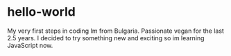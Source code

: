 # hello-world
My very first steps in coding
Im from Bulgaria. Passionate vegan for the last 2.5 years. I decided to try something new and exciting so im learning JavaScript now.
